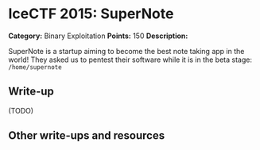 # IceCTF 2015: SuperNote

**Category:** Binary Exploitation
**Points:** 150
**Description:** 

SuperNote is a startup aiming to become the best note taking app in the world! They asked us to pentest their software while it is in the beta stage: <code>/home/supernote</code>

## Write-up

(TODO)

## Other write-ups and resources

